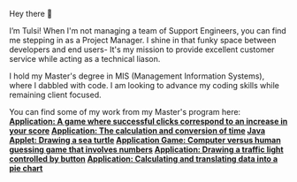 Hey there 👋

I’m Tulsi! When I'm not managing a team of Support Engineers, you can find me stepping in as a Project Manager. I shine in that funky space between developers and end users- It's my mission to provide excellent customer service while acting as a technical liason.

I hold my Master's degree in MIS (Management Information Systems), where I dabbled with code. I am looking to advance my coding skills while remaining client focused.

You can find some of my work from my Master's program here:<b>
[Application: A game where successful clicks correspond to an increase in your score](https://github.com/KuberDown1/Java-OOP)<b>
[Application: The calculation and conversion of time](https://github.com/KuberDown1/Java-OOP-2-)<b>
[Java Applet: Drawing a sea turtle](https://github.com/KuberDown1/Java-OOP-3-)<b>
[Application Game: Computer versus human guessing game that involves numbers](https://github.com/KuberDown1/Java-OOP-4-)<b>
[Application: Drawing a traffic light controlled by button](https://github.com/KuberDown1/Java--OOP-5-)<b>
[Application: Calculating and translating data into a pie chart](https://github.com/KuberDown1/Java-OOP-6-)

